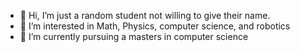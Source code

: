 - 👋 Hi, I’m just a random student not willing to give their name. 
- 👀 I’m interested in Math, Physics, computer science, and robotics
- 🌱 I’m currently pursuing a masters in computer science

<!---
NocturnSilver/NocturnSilver is a ✨ special ✨ repository because its `README.md` (this file) appears on your GitHub profile.
You can click the Preview link to take a look at your changes.
--->
